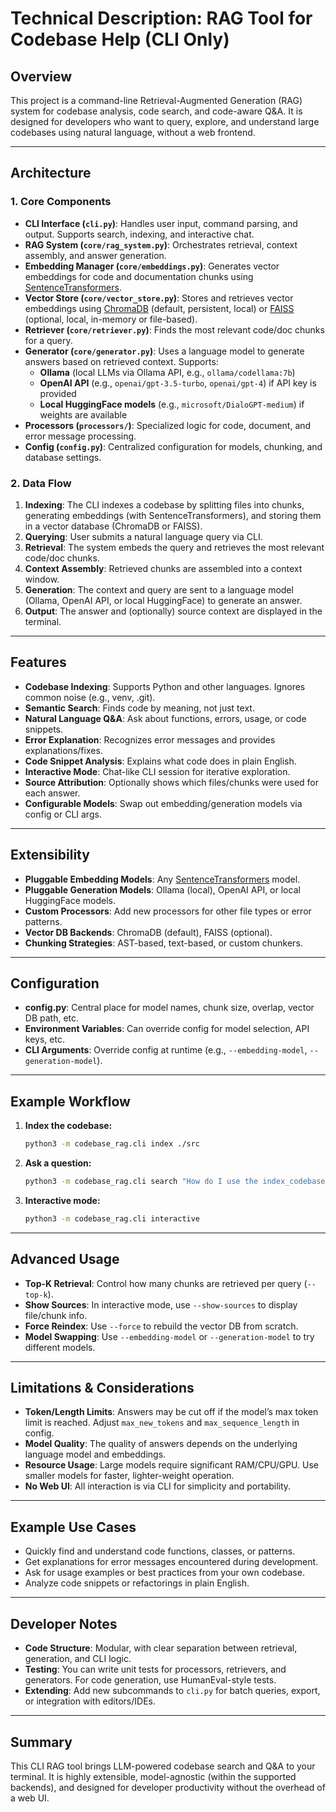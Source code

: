 # Technical Description: RAG Tool for Codebase Help (CLI Only)

## Overview
This project is a command-line Retrieval-Augmented Generation (RAG) system for codebase analysis, code search, and code-aware Q&A. It is designed for developers who want to query, explore, and understand large codebases using natural language, without a web frontend.

---

## Architecture

### 1. **Core Components**
- **CLI Interface (`cli.py`)**: Handles user input, command parsing, and output. Supports search, indexing, and interactive chat.
- **RAG System (`core/rag_system.py`)**: Orchestrates retrieval, context assembly, and answer generation.
- **Embedding Manager (`core/embeddings.py`)**: Generates vector embeddings for code and documentation chunks using [SentenceTransformers](https://www.sbert.net/).
- **Vector Store (`core/vector_store.py`)**: Stores and retrieves vector embeddings using [ChromaDB](https://www.trychroma.com/) (default, persistent, local) or [FAISS](https://github.com/facebookresearch/faiss) (optional, local, in-memory or file-based).
- **Retriever (`core/retriever.py`)**: Finds the most relevant code/doc chunks for a query.
- **Generator (`core/generator.py`)**: Uses a language model to generate answers based on retrieved context. Supports:
  - **Ollama** (local LLMs via Ollama API, e.g., `ollama/codellama:7b`)
  - **OpenAI API** (e.g., `openai/gpt-3.5-turbo`, `openai/gpt-4`) if API key is provided
  - **Local HuggingFace models** (e.g., `microsoft/DialoGPT-medium`) if weights are available
- **Processors (`processors/`)**: Specialized logic for code, document, and error message processing.
- **Config (`config.py`)**: Centralized configuration for models, chunking, and database settings.

### 2. **Data Flow**
1. **Indexing**: The CLI indexes a codebase by splitting files into chunks, generating embeddings (with SentenceTransformers), and storing them in a vector database (ChromaDB or FAISS).
2. **Querying**: User submits a natural language query via CLI.
3. **Retrieval**: The system embeds the query and retrieves the most relevant code/doc chunks.
4. **Context Assembly**: Retrieved chunks are assembled into a context window.
5. **Generation**: The context and query are sent to a language model (Ollama, OpenAI API, or local HuggingFace) to generate an answer.
6. **Output**: The answer and (optionally) source context are displayed in the terminal.

---

## Features
- **Codebase Indexing**: Supports Python and other languages. Ignores common noise (e.g., venv, .git).
- **Semantic Search**: Finds code by meaning, not just text.
- **Natural Language Q&A**: Ask about functions, errors, usage, or code snippets.
- **Error Explanation**: Recognizes error messages and provides explanations/fixes.
- **Code Snippet Analysis**: Explains what code does in plain English.
- **Interactive Mode**: Chat-like CLI session for iterative exploration.
- **Source Attribution**: Optionally shows which files/chunks were used for each answer.
- **Configurable Models**: Swap out embedding/generation models via config or CLI args.

---

## Extensibility
- **Pluggable Embedding Models**: Any [SentenceTransformers](https://www.sbert.net/) model.
- **Pluggable Generation Models**: Ollama (local), OpenAI API, or local HuggingFace models.
- **Custom Processors**: Add new processors for other file types or error patterns.
- **Vector DB Backends**: ChromaDB (default), FAISS (optional).
- **Chunking Strategies**: AST-based, text-based, or custom chunkers.

---

## Configuration
- **config.py**: Central place for model names, chunk size, overlap, vector DB path, etc.
- **Environment Variables**: Can override config for model selection, API keys, etc.
- **CLI Arguments**: Override config at runtime (e.g., `--embedding-model`, `--generation-model`).

---

## Example Workflow

1. **Index the codebase:**
   ```bash
   python3 -m codebase_rag.cli index ./src
   ```
2. **Ask a question:**
   ```bash
   python3 -m codebase_rag.cli search "How do I use the index_codebase API?"
   ```
3. **Interactive mode:**
   ```bash
   python3 -m codebase_rag.cli interactive
   ```

---

## Advanced Usage
- **Top-K Retrieval**: Control how many chunks are retrieved per query (`--top-k`).
- **Show Sources**: In interactive mode, use `--show-sources` to display file/chunk info.
- **Force Reindex**: Use `--force` to rebuild the vector DB from scratch.
- **Model Swapping**: Use `--embedding-model` or `--generation-model` to try different models.

---

## Limitations & Considerations
- **Token/Length Limits**: Answers may be cut off if the model’s max token limit is reached. Adjust `max_new_tokens` and `max_sequence_length` in config.
- **Model Quality**: The quality of answers depends on the underlying language model and embeddings.
- **Resource Usage**: Large models require significant RAM/CPU/GPU. Use smaller models for faster, lighter-weight operation.
- **No Web UI**: All interaction is via CLI for simplicity and portability.

---

## Example Use Cases
- Quickly find and understand code functions, classes, or patterns.
- Get explanations for error messages encountered during development.
- Ask for usage examples or best practices from your own codebase.
- Analyze code snippets or refactorings in plain English.

---

## Developer Notes
- **Code Structure**: Modular, with clear separation between retrieval, generation, and CLI logic.
- **Testing**: You can write unit tests for processors, retrievers, and generators. For code generation, use HumanEval-style tests.
- **Extending**: Add new subcommands to `cli.py` for batch queries, export, or integration with editors/IDEs.

---

## Summary
This CLI RAG tool brings LLM-powered codebase search and Q&A to your terminal. It is highly extensible, model-agnostic (within the supported backends), and designed for developer productivity without the overhead of a web UI. 